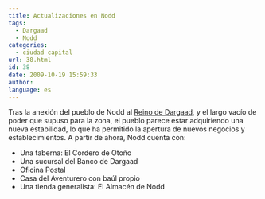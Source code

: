 ```yaml
---
title: Actualizaciones en Nodd
tags:
  - Dargaad
  - Nodd
categories:
  - ciudad capital
url: 38.html
id: 38
date: 2009-10-19 15:59:33
author:
language: es
---
```


Tras la anexión del pueblo de Nodd al [Reino de Dargaad](http://wiki.ciudadcapital.net/index.php?title=Dargaad), y el largo vacío de poder que supuso para la zona, el pueblo parece estar adquiriendo una nueva estabilidad, lo que ha permitido la apertura de nuevos negocios y establecimientos. A partir de ahora, Nodd cuenta con:

*   Una taberna: El Cordero de Otoño
*   Una sucursal del Banco de Dargaad
*   Oficina Postal
*   Casa del Aventurero con baúl propio
*   Una tienda generalista: El Almacén de Nodd
